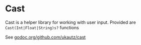 Cast
====

Cast is a helper library for working with user input. Provided are `Cast(Int|Float|String)s?` functions

See [godoc.org/github.com/ukautz/cast](https://godoc.org/github.com/ukautz/cast) 